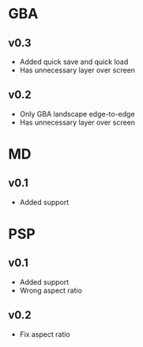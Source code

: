 # GBA

## v0.3

- Added quick save and quick load
- Has unnecessary layer over screen

## v0.2

- Only GBA landscape edge-to-edge
- Has unnecessary layer over screen

# MD

## v0.1

- Added support

# PSP

## v0.1

- Added support
- Wrong aspect ratio

## v0.2

- Fix aspect ratio
